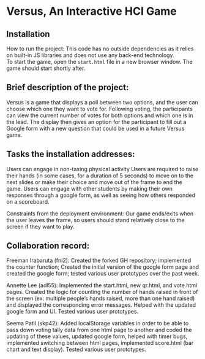 # Versus, An Interactive HCI Game

## Installation

How to run the project:
This code has no outside dependencies as it relies on built-in JS libraries and does not use any back-end technology.<br>
To start the game, open the `start.html` file in a new browser window. The game should start shortly after. 

## Brief description of the project:

Versus is a game that displays a poll between two options, and the user can choose which one they want to vote for. Following voting, the participants can view the current number of votes for both options and which one is in the lead. The display then gives an option for the participant to fill out a Google form with a new question that could be used in a future Versus game.


## Tasks the installation addresses:
Users can engage in non-taxing physical activity
Users are required to raise their hands (in some cases, for a duration of 5 seconds) to move on to the next slides or make their choice and move out of the frame to end the game. 
Users can engage with other students by making their own responses through a google form, as well as seeing how others responded on a scoreboard.

Constraints from the deployment environment:
Our game ends/exits when the user leaves the frame, so users should stand relatively close to the screen if they want to play. 

## Collaboration record:

Freeman Irabaruta (fni2): Created the forked GH repository; implemented the counter function; Created the initial version of the google form page and created the google form; tested various user prototypes over the past week.  

Annette Lee (adl55): Implemented the start.html, new qr.html, and vote.html pages. Created the logic for counting the number of hands raised in front of the screen (ex: multiple people’s hands raised, more than one hand raised) and displayed the corresponding error messages. Helped with the updated google form and UI. Tested various user prototypes.

Seema Patil (skp42): Added localStorage variables in order to be able to pass down voting tally data from one html page to another and coded the updating of these values, updated google form, helped with timer bugs, implemented switching between html pages, implemented score.html (bar chart and text display). Tested various user prototypes.
